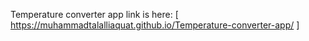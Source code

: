 Temperature converter app link is here: [ https://muhammadtalalliaquat.github.io/Temperature-converter-app/ ]
